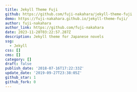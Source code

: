 ```yaml
---
title: Jekyll Theme Fuji
github: https://github.com/fuji-nakahara/jekyll-theme-fuji
demo: https://fuji-nakahara.github.io/jekyll-theme-fuji/
author: fuji-nakahara
author_link: https://github.com/fuji-nakahara
date: 2023-11-28T03:22:57.287Z
description: Jekyll theme for Japanese novels
ssg:
  - Jekyll
css: []
cms: []
category: []
draft: false
publish_date: '2018-07-16T17:22:33Z'
update_date: '2019-09-27T23:38:05Z'
github_star: 1
github_fork: 0
---
```

